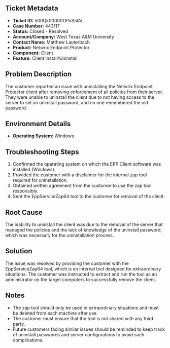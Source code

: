 ## Ticket Metadata
- **Ticket ID:** 500Qk00000OPxS5IAL
- **Case Number:** 443117
- **Status:** Closed - Resolved
- **Account/Company:** West Texas A&M University
- **Contact Name:** Matthew Lauterbach
- **Product:** Netwrix Endpoint Protector
- **Component:** Client
- **Feature:** Client Install/Uninstall

## Problem Description
The customer reported an issue with uninstalling the Netwrix Endpoint Protector client after removing enforcement of all policies from their server. They were unable to uninstall the client due to not having access to the server to set an uninstall password, and no one remembered the old password.

## Environment Details
- **Operating System:** Windows

## Troubleshooting Steps
1. Confirmed the operating system on which the EPP Client software was installed (Windows).
2. Provided the customer with a disclaimer for the internal zap tool required for uninstallation.
3. Obtained written agreement from the customer to use the zap tool responsibly.
4. Sent the EppServiceZap64 tool to the customer for removal of the client.

## Root Cause
The inability to uninstall the client was due to the removal of the server that managed the policies and the lack of knowledge of the uninstall password, which was necessary for the uninstallation process.

## Solution
The issue was resolved by providing the customer with the EppServiceZap64 tool, which is an internal tool designed for extraordinary situations. The customer was instructed to extract and run the tool as an administrator on the target computers to successfully remove the client.

## Notes
- The zap tool should only be used in extraordinary situations and must be deleted from each machine after use.
- The customer must ensure that the tool is not shared with any third party.
- Future customers facing similar issues should be reminded to keep track of uninstall passwords and server configurations to avoid such complications.